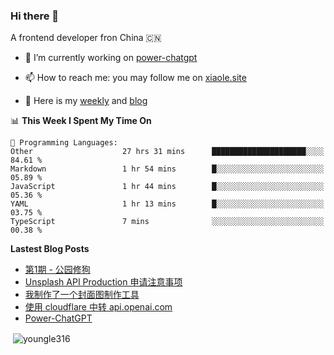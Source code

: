 <h3>Hi there 👋</h3>

A frontend developer fron China 🇨🇳

- 🔭 I’m currently working on [power-chatgpt](https://github.com/youngle316/power-chatgpt)

- 📫 How to reach me: you may follow me on [xiaole.site](https://xiaole.site)

- 📝 Here is my [weekly](https://weekly.xiao.site) and [blog](https://xlog.xiaole.site)

</p>

<!--START_SECTION:waka-->
📊 **This Week I Spent My Time On** 

```text
💬 Programming Languages: 
Other                    27 hrs 31 mins      █████████████████████░░░░   84.61 % 
Markdown                 1 hr 54 mins        █░░░░░░░░░░░░░░░░░░░░░░░░   05.89 % 
JavaScript               1 hr 44 mins        █░░░░░░░░░░░░░░░░░░░░░░░░   05.36 % 
YAML                     1 hr 13 mins        █░░░░░░░░░░░░░░░░░░░░░░░░   03.75 % 
TypeScript               7 mins              ░░░░░░░░░░░░░░░░░░░░░░░░░   00.38 % 
```


<!--END_SECTION:waka-->

**Lastest Blog Posts**
<!-- BLOG-POST-LIST:START -->
- [第1期 - 公园修狗](https://weekly.xiaole.site/posts/park-puppy)
- [Unsplash API Production 申请注意事项](https://xlog.app/api/redirection?characterId=57214&noteId=40)
- [我制作了一个封面图制作工具](https://xlog.app/api/redirection?characterId=57214&noteId=39)
- [使用 cloudflare 中转 api.openai.com](https://xlog.app/api/redirection?characterId=57214&noteId=30)
- [Power-ChatGPT](https://xlog.app/api/redirection?characterId=57214&noteId=22)
<!-- BLOG-POST-LIST:END -->

<p>&nbsp;<img align="center" src="https://github-readme-stats.vercel.app/api?username=youngle316&show_icons=true&locale=en" alt="youngle316" /></p>
